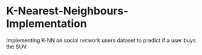 # K-Nearest-Neighbours-Implementation
Implementing K-NN on social network users dataset to predict if a user buys the SUV.
